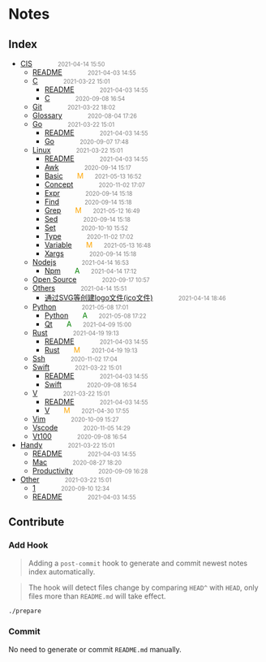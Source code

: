 
# Notes

## Index

- [CIS](src/CIS)<span style="padding-left:2em;color:orange"></span><span style="color:gray;font-size:.8em;padding-left:2em">2021-04-14 15:50</span>
  - [README](src/CIS/)<span style="padding-left:2em;color:orange"></span><span style="color:gray;font-size:.8em;padding-left:2em">2021-04-03 14:55</span>
  - [C](src/CIS/c)<span style="padding-left:2em;color:orange"></span><span style="color:gray;font-size:.8em;padding-left:2em">2021-03-22 15:01</span>
    - [README](src/CIS/c/)<span style="padding-left:2em;color:orange"></span><span style="color:gray;font-size:.8em;padding-left:2em">2021-04-03 14:55</span>
    - [C](src/CIS/c/c)<span style="padding-left:2em;color:orange"></span><span style="color:gray;font-size:.8em;padding-left:2em">2020-09-08 16:54</span>
  - [Git](src/CIS/git)<span style="padding-left:2em;color:orange"></span><span style="color:gray;font-size:.8em;padding-left:2em">2021-03-22 18:02</span>
  - [Glossary](src/CIS/glossary)<span style="padding-left:2em;color:orange"></span><span style="color:gray;font-size:.8em;padding-left:2em">2020-08-04 17:26</span>
  - [Go](src/CIS/go)<span style="padding-left:2em;color:orange"></span><span style="color:gray;font-size:.8em;padding-left:2em">2021-03-22 15:01</span>
    - [README](src/CIS/go/)<span style="padding-left:2em;color:orange"></span><span style="color:gray;font-size:.8em;padding-left:2em">2021-04-03 14:55</span>
    - [Go](src/CIS/go/go)<span style="padding-left:2em;color:orange"></span><span style="color:gray;font-size:.8em;padding-left:2em">2020-09-07 17:48</span>
  - [Linux](src/CIS/linux)<span style="padding-left:2em;color:orange"></span><span style="color:gray;font-size:.8em;padding-left:2em">2021-03-22 15:01</span>
    - [README](src/CIS/linux/)<span style="padding-left:2em;color:orange"></span><span style="color:gray;font-size:.8em;padding-left:2em">2021-04-03 14:55</span>
    - [Awk](src/CIS/linux/awk)<span style="padding-left:2em;color:orange"></span><span style="color:gray;font-size:.8em;padding-left:2em">2020-09-14 15:17</span>
    - [Basic](src/CIS/linux/basic)<span style="padding-left:2em;color:orange">M</span><span style="color:gray;font-size:.8em;padding-left:2em">2021-05-13 16:52</span>
    - [Concept](src/CIS/linux/concept)<span style="padding-left:2em;color:orange"></span><span style="color:gray;font-size:.8em;padding-left:2em">2020-11-02 17:07</span>
    - [Expr](src/CIS/linux/expr)<span style="padding-left:2em;color:orange"></span><span style="color:gray;font-size:.8em;padding-left:2em">2020-09-14 15:18</span>
    - [Find](src/CIS/linux/find)<span style="padding-left:2em;color:orange"></span><span style="color:gray;font-size:.8em;padding-left:2em">2020-09-14 15:18</span>
    - [Grep](src/CIS/linux/grep)<span style="padding-left:2em;color:orange">M</span><span style="color:gray;font-size:.8em;padding-left:2em">2021-05-12 16:49</span>
    - [Sed](src/CIS/linux/sed)<span style="padding-left:2em;color:orange"></span><span style="color:gray;font-size:.8em;padding-left:2em">2020-09-14 15:18</span>
    - [Set](src/CIS/linux/set)<span style="padding-left:2em;color:orange"></span><span style="color:gray;font-size:.8em;padding-left:2em">2020-10-10 15:52</span>
    - [Type](src/CIS/linux/type)<span style="padding-left:2em;color:orange"></span><span style="color:gray;font-size:.8em;padding-left:2em">2020-11-02 17:02</span>
    - [Variable](src/CIS/linux/variable)<span style="padding-left:2em;color:orange">M</span><span style="color:gray;font-size:.8em;padding-left:2em">2021-05-13 16:48</span>
    - [Xargs](src/CIS/linux/xargs)<span style="padding-left:2em;color:orange"></span><span style="color:gray;font-size:.8em;padding-left:2em">2020-09-14 15:18</span>
  - [Nodejs](src/CIS/nodejs)<span style="padding-left:2em;color:orange"></span><span style="color:gray;font-size:.8em;padding-left:2em">2021-04-14 16:53</span>
    - [Npm](src/CIS/nodejs/npm)<span style="padding-left:2em;color:green">A</span><span style="color:gray;font-size:.8em;padding-left:2em">2021-04-14 17:12</span>
  - [Open Source](src/CIS/open-source)<span style="padding-left:2em;color:orange"></span><span style="color:gray;font-size:.8em;padding-left:2em">2020-09-17 10:57</span>
  - [Others](src/CIS/others)<span style="padding-left:2em;color:orange"></span><span style="color:gray;font-size:.8em;padding-left:2em">2021-04-14 15:51</span>
    - [通过SVG等创建logo文件(ico文件)](src/CIS/others/%E9%80%9A%E8%BF%87SVG%E7%AD%89%E5%88%9B%E5%BB%BAlogo%E6%96%87%E4%BB%B6(ico%E6%96%87%E4%BB%B6))<span style="padding-left:2em;color:orange"></span><span style="color:gray;font-size:.8em;padding-left:2em">2021-04-14 18:46</span>
  - [Python](src/CIS/python)<span style="padding-left:2em;color:orange"></span><span style="color:gray;font-size:.8em;padding-left:2em">2021-05-08 17:01</span>
    - [Python](src/CIS/python/python)<span style="padding-left:2em;color:green">A</span><span style="color:gray;font-size:.8em;padding-left:2em">2021-05-08 17:22</span>
    - [Qt](src/CIS/python/qt)<span style="padding-left:2em;color:green">A</span><span style="color:gray;font-size:.8em;padding-left:2em">2021-04-09 15:00</span>
  - [Rust](src/CIS/rust)<span style="padding-left:2em;color:orange"></span><span style="color:gray;font-size:.8em;padding-left:2em">2021-04-19 19:13</span>
    - [README](src/CIS/rust/)<span style="padding-left:2em;color:orange"></span><span style="color:gray;font-size:.8em;padding-left:2em">2021-04-03 14:55</span>
    - [Rust](src/CIS/rust/rust)<span style="padding-left:2em;color:orange">M</span><span style="color:gray;font-size:.8em;padding-left:2em">2021-04-19 19:13</span>
  - [Ssh](src/CIS/ssh)<span style="padding-left:2em;color:orange"></span><span style="color:gray;font-size:.8em;padding-left:2em">2020-11-02 17:04</span>
  - [Swift](src/CIS/swift)<span style="padding-left:2em;color:orange"></span><span style="color:gray;font-size:.8em;padding-left:2em">2021-03-22 15:01</span>
    - [README](src/CIS/swift/)<span style="padding-left:2em;color:orange"></span><span style="color:gray;font-size:.8em;padding-left:2em">2021-04-03 14:55</span>
    - [Swift](src/CIS/swift/swift)<span style="padding-left:2em;color:orange"></span><span style="color:gray;font-size:.8em;padding-left:2em">2020-09-08 16:54</span>
  - [V](src/CIS/v)<span style="padding-left:2em;color:orange"></span><span style="color:gray;font-size:.8em;padding-left:2em">2021-03-22 15:01</span>
    - [README](src/CIS/v/)<span style="padding-left:2em;color:orange"></span><span style="color:gray;font-size:.8em;padding-left:2em">2021-04-03 14:55</span>
    - [V](src/CIS/v/v)<span style="padding-left:2em;color:orange">M</span><span style="color:gray;font-size:.8em;padding-left:2em">2021-04-30 17:55</span>
  - [Vim](src/CIS/vim)<span style="padding-left:2em;color:orange"></span><span style="color:gray;font-size:.8em;padding-left:2em">2020-10-09 15:27</span>
  - [Vscode](src/CIS/vscode)<span style="padding-left:2em;color:orange"></span><span style="color:gray;font-size:.8em;padding-left:2em">2020-11-05 14:29</span>
  - [Vt100](src/CIS/vt100)<span style="padding-left:2em;color:orange"></span><span style="color:gray;font-size:.8em;padding-left:2em">2020-09-08 16:54</span>
- [Handy](src/handy)<span style="padding-left:2em;color:orange"></span><span style="color:gray;font-size:.8em;padding-left:2em">2021-03-22 15:01</span>
  - [README](src/handy/)<span style="padding-left:2em;color:orange"></span><span style="color:gray;font-size:.8em;padding-left:2em">2021-04-03 14:55</span>
  - [Mac](src/handy/mac)<span style="padding-left:2em;color:orange"></span><span style="color:gray;font-size:.8em;padding-left:2em">2020-08-27 18:20</span>
  - [Productivity](src/handy/productivity)<span style="padding-left:2em;color:orange"></span><span style="color:gray;font-size:.8em;padding-left:2em">2020-09-09 16:28</span>
- [Other](src/other)<span style="padding-left:2em;color:orange"></span><span style="color:gray;font-size:.8em;padding-left:2em">2021-03-22 15:01</span>
  - [1](src/other/1)<span style="padding-left:2em;color:orange"></span><span style="color:gray;font-size:.8em;padding-left:2em">2020-09-10 12:34</span>
  - [README](src/other/)<span style="padding-left:2em;color:orange"></span><span style="color:gray;font-size:.8em;padding-left:2em">2021-04-03 14:55</span>


## Contribute

### Add Hook

> Adding a `post-commit` hook to generate and commit newest notes index automatically.

> The hook will detect files change by comparing `HEAD^` with `HEAD`, only files more than `README.md` will take effect.

```bash
./prepare
```

### Commit

No need to generate or commit `README.md` manually.


